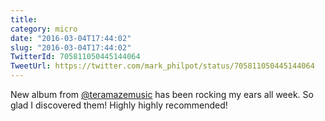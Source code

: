 ```yaml
---
title: 
category: micro
date: "2016-03-04T17:44:02"
slug: "2016-03-04T17:44:02"
TwitterId: 705811050445144064
TweetUrl: https://twitter.com/mark_philpot/status/705811050445144064
---
```


New album from [@teramazemusic](https://twitter.com/teramazemusic) has been
rocking my ears all week. So glad I discovered them! Highly highly recommended!
